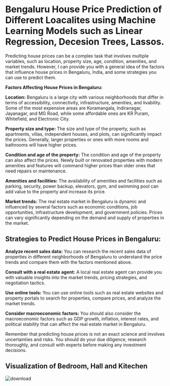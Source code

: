 # Bengaluru House Price Prediction of Different Loacalites using Machine Learning Models such as Linear Regression, Decesion Trees, Lassos.

Predicting house prices can be a complex task that involves multiple variables, such as location, property size, age, condition, amenities, and market trends. However, I can provide you with a general idea of the factors that influence house prices in Bengaluru, India, and some strategies you can use to predict them.

**Factors Affecting House Prices in Bengaluru:**

**Location:** Bengaluru is a large city with various neighborhoods that differ in terms of accessibility, connectivity, infrastructure, amenities, and livability. Some of the most expensive areas are Koramangala, Indiranagar, Jayanagar, and MG Road, while some affordable ones are KR Puram, Whitefield, and Electronic City.

**Property size and type:** The size and type of the property, such as apartments, villas, independent houses, and plots, can significantly impact the prices. Generally, larger properties or ones with more rooms and bathrooms will have higher prices.

**Condition and age of the property:** The condition and age of the property can also affect the prices. Newly built or renovated properties with modern amenities and features will command higher prices than older ones that need repairs or maintenance.

**Amenities and facilities:** The availability of amenities and facilities such as parking, security, power backup, elevators, gym, and swimming pool can add value to the property and increase its price.

**Market trends:** The real estate market in Bengaluru is dynamic and influenced by several factors such as economic conditions, job opportunities, infrastructure development, and government policies. Prices can vary significantly depending on the demand and supply of properties in the market.

## Strategies to Predict House Prices in Bengaluru:

**Analyze recent sales data:** You can research the recent sales data of properties in different neighborhoods of Bengaluru to understand the price trends and compare them with the factors mentioned above.

**Consult with a real estate agent:** A local real estate agent can provide you with valuable insights into the market trends, pricing strategies, and negotiation tactics.

**Use online tools:** You can use online tools such as real estate websites and property portals to search for properties, compare prices, and analyze the market trends.

**Consider macroeconomic factors:** You should also consider the macroeconomic factors such as GDP growth, inflation, interest rates, and political stability that can affect the real estate market in Bengaluru.

Remember that predicting house prices is not an exact science and involves uncertainties and risks. You should do your due diligence, research thoroughly, and consult with experts before making any investment decisions.

## Visualization of Bedroom, Hall and Kitechen
![download](https://user-images.githubusercontent.com/90987160/221073271-43b7c838-dbc5-490c-863c-7a71ba020b21.png)

